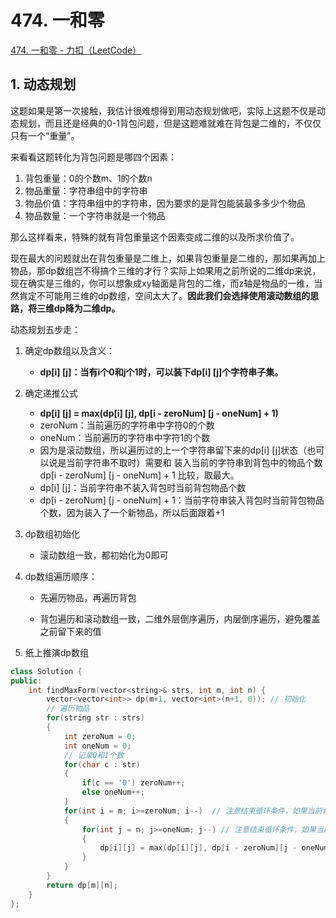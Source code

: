 # 474. 一和零

[474. 一和零 - 力扣（LeetCode）](https://leetcode.cn/problems/ones-and-zeroes/)



## 1. 动态规划

这题如果是第一次接触，我估计很难想得到用动态规划做吧，实际上这题不仅是动态规划，而且还是经典的0-1背包问题，但是这题难就难在背包是二维的，不仅仅只有一个“重量”。

来看看这题转化为背包问题是哪四个因素：

1. 背包重量：0的个数m、1的个数n
2. 物品重量：字符串组中的字符串
3. 物品价值：字符串组中的字符串，因为要求的是背包能装最多多少个物品
4. 物品数量：一个字符串就是一个物品

那么这样看来，特殊的就有背包重量这个因素变成二维的以及所求价值了。

现在最大的问题就出在背包重量是二维上，如果背包重量是二维的，那如果再加上物品，那dp数组岂不得搞个三维的才行？实际上如果用之前所说的二维dp来说，现在确实是三维的，你可以想象成xy轴面是背包的二维，而z轴是物品的一维，当然肯定不可能用三维的dp数组，空间太大了。**因此我们会选择使用滚动数组的思路，将三维dp降为二维dp。**

动态规划五步走：

1. 确定dp数组以及含义：

   - **dp[i] [j]：当有i个0和j个1时，可以装下dp[i] [j]个字符串子集。**

2. 确定递推公式

   - **dp[i] [j] = max(dp[i] [j], dp[i - zeroNum] [j - oneNum] + 1)**
   - zeroNum：当前遍历的字符串中字符0的个数
   - oneNum：当前遍历的字符串中字符1的个数
   - 因为是滚动数组，所以遍历过的上一个字符串留下来的dp[i] [j]状态（也可以说是当前字符串不取时）需要和 装入当前的字符串到背包中的物品个数dp[i - zeroNum] [j - oneNum] + 1 比较，取最大。
   - dp[i] [j]：当前字符串不装入背包时当前背包物品个数
   - dp[i - zeroNum] [j - oneNum] + 1：当前字符串装入背包时当前背包物品个数，因为装入了一个新物品，所以后面跟着+1

3. dp数组初始化

   - 滚动数组一致，都初始化为0即可

4. dp数组遍历顺序：

   - 先遍历物品，再遍历背包

   - 背包遍历和滚动数组一致，二维外层倒序遍历，内层倒序遍历，避免覆盖之前留下来的值

5. 纸上推演dp数组

```c++
class Solution {
public:
    int findMaxForm(vector<string>& strs, int m, int n) {
        vector<vector<int>> dp(m+1, vector<int>(n+1, 0)); // 初始化
        // 遍历物品
        for(string str : strs)
        {
            int zeroNum = 0;
            int oneNum = 0;
            // 记录0和1个数
            for(char c : str)
            {
                if(c == '0') zeroNum++;
                else oneNum++;
            }
            for(int i = m; i>=zeroNum; i--)  // 注意结束循环条件，如果当前背包重量装得下物品才继续遍历
            {
                for(int j = n; j>=oneNum; j--) // 注意结束循环条件，如果当前背包重量装得下物品才继续遍历
                {
                    dp[i][j] = max(dp[i][j], dp[i - zeroNum][j - oneNum] + 1);
                }
            }
        }
        return dp[m][n];
    }
};
```

